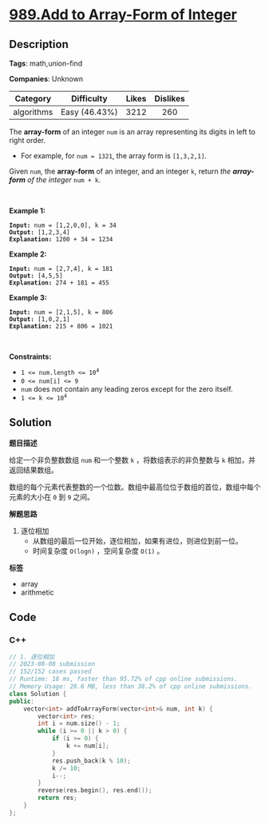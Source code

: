 # [989.Add to Array-Form of Integer](https://leetcode.com/problems/add-to-array-form-of-integer/description/)

## Description

**Tags**: math,union-find

**Companies**: Unknown

|  Category  |  Difficulty   | Likes | Dislikes |
| :--------: | :-----------: | :---: | :------: |
| algorithms | Easy (46.43%) | 3212  |   260    |

<p>The <strong>array-form</strong> of an integer <code>num</code> is an array representing its digits in left to right order.</p>
<ul>
  <li>For example, for <code>num = 1321</code>, the array form is <code>[1,3,2,1]</code>.</li>
</ul>
<p>Given <code>num</code>, the <strong>array-form</strong> of an integer, and an integer <code>k</code>, return <em>the <strong>array-form</strong> of the integer</em> <code>num + k</code>.</p>
<p>&nbsp;</p>
<p><strong class="example">Example 1:</strong></p>
<pre><code><strong>Input:</strong> num = [1,2,0,0], k = 34
<strong>Output:</strong> [1,2,3,4]
<strong>Explanation:</strong> 1200 + 34 = 1234</code></pre>
<p><strong class="example">Example 2:</strong></p>
<pre><code><strong>Input:</strong> num = [2,7,4], k = 181
<strong>Output:</strong> [4,5,5]
<strong>Explanation:</strong> 274 + 181 = 455</code></pre>
<p><strong class="example">Example 3:</strong></p>
<pre><code><strong>Input:</strong> num = [2,1,5], k = 806
<strong>Output:</strong> [1,0,2,1]
<strong>Explanation:</strong> 215 + 806 = 1021</code></pre>
<p>&nbsp;</p>
<p><strong>Constraints:</strong></p>
<ul>
  <li><code>1 &lt;= num.length &lt;= 10<sup>4</sup></code></li>
  <li><code>0 &lt;= num[i] &lt;= 9</code></li>
  <li><code>num</code> does not contain any leading zeros except for the zero itself.</li>
  <li><code>1 &lt;= k &lt;= 10<sup>4</sup></code></li>
</ul>

## Solution

**题目描述**

给定一个非负整数数组 `num` 和一个整数 `k` ，将数组表示的非负整数与 `k` 相加，并返回结果数组。

数组的每个元素代表整数的一个位数。数组中最高位位于数组的首位，数组中每个元素的大小在 `0` 到 `9` 之间。

**解题思路**

1. 逐位相加
   - 从数组的最后一位开始，逐位相加，如果有进位，则进位到前一位。
   - 时间复杂度 `O(logn)` ，空间复杂度 `O(1)` 。

**标签**

- array
- arithmetic

<!-- code start -->
## Code

### C++

```cpp
// 1. 逐位相加
// 2023-08-08 submission
// 152/152 cases passed
// Runtime: 18 ms, faster than 95.72% of cpp online submissions.
// Memory Usage: 28.6 MB, less than 38.2% of cpp online submissions.
class Solution {
public:
    vector<int> addToArrayForm(vector<int>& num, int k) {
        vector<int> res;
        int i = num.size() - 1;
        while (i >= 0 || k > 0) {
            if (i >= 0) {
                k += num[i];
            }
            res.push_back(k % 10);
            k /= 10;
            i--;
        }
        reverse(res.begin(), res.end());
        return res;
    }
};
```

<!-- code end -->
